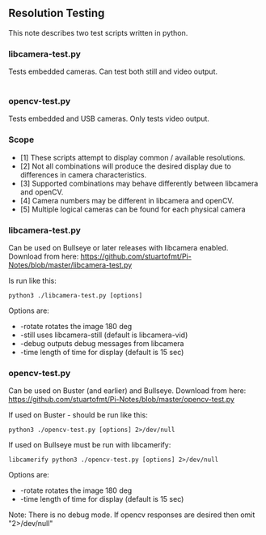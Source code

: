 ## Resolution Testing
This note describes two test scripts written in python.

### libcamera-test.py
Tests embedded cameras. Can test both still and video output.<br><br>

### opencv-test.py
Tests embedded and USB cameras. Only tests video output.

### Scope
- [1] These scripts attempt to display common / available resolutions.<br>
- [2] Not all combinations will produce the desired display due to differences in camera characteristics.<br>
- [3] Supported combinations may behave differently between libcamera and openCV.<br>
- [4] Camera numbers may be different in libcamera and openCV.
- [5] Multiple logical cameras can be found for each physical camera

### libcamera-test.py
Can be used on Bullseye or later releases with libcamera enabled.
Download from here:
https://github.com/stuartofmt/Pi-Notes/blob/master/libcamera-test.py

Is run like this:
```
python3 ./libcamera-test.py [options]
```
Options are:
- -rotate  rotates the image 180 deg
- -still   uses libcamera-still (default is libcamera-vid)
- -debug   outputs debug messages from libcamera
- -time    length of time for display (default is 15 sec)

### opencv-test.py
Can be used on Buster (and earlier) and Bullseye.
Download from here:
https://github.com/stuartofmt/Pi-Notes/blob/master/opencv-test.py

If used on Buster - should be run like this:

```
python3 ./opencv-test.py [options] 2>/dev/null

```

If used on Bullseye must be run with libcamerify:
```
libcamerify python3 ./opencv-test.py [options] 2>/dev/null
```

Options are:
- -rotate  rotates the image 180 deg
- -time    length of time for display (default is 15 sec)

Note: There is no debug mode.  If opencv responses are desired then omit "2>/dev/null"
